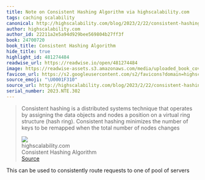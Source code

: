 ```yaml
---
title: Note on Consistent Hashing Algorithm via highscalability.com
tags: caching scalability
canonical: http://highscalability.com/blog/2023/2/22/consistent-hashing-algorithm.html
author: highscalability.com
author_id: 22211a2e5a94d929bee569804b27ff3f
book: 24700720
book_title: Consistent Hashing Algorithm
hide_title: true
highlight_id: 481274484
readwise_url: https://readwise.io/open/481274484
image: https://readwise-assets.s3.amazonaws.com/media/uploaded_book_covers/profile_265723/52705024790_8a89921cfb.jpg
favicon_url: https://s2.googleusercontent.com/s2/favicons?domain=highscalability.com
source_emoji: "\U0001F310"
source_url: http://highscalability.com/blog/2023/2/22/consistent-hashing-algorithm.html#:~:text=Consistent%20hashing%20is,of%20nodes%20changes
serial_number: 2023.NTE.302
---
```

> Consistent hashing is a distributed systems technique that operates by assigning the data objects and nodes a position on a virtual ring structure (hash ring). Consistent hashing minimizes the number of keys to be remapped when the total number of nodes changes
> <div class="quoteback-footer"><div class="quoteback-avatar"><img class="mini-favicon" src="https://s2.googleusercontent.com/s2/favicons?domain=highscalability.com"></div><div class="quoteback-metadata"><div class="metadata-inner"><span style="display:none">FROM:</span><div aria-label="highscalability.com" class="quoteback-author"> highscalability.com</div><div aria-label="Consistent Hashing Algorithm" class="quoteback-title"> Consistent Hashing Algorithm</div></div></div><div class="quoteback-backlink"><a target="_blank" aria-label="go to the full text of this quotation" rel="noopener" href="http://highscalability.com/blog/2023/2/22/consistent-hashing-algorithm.html#:~:text=Consistent%20hashing%20is,of%20nodes%20changes" class="quoteback-arrow"> Source</a></div></div>

This can be used to consistently route requests to one of pool of servers